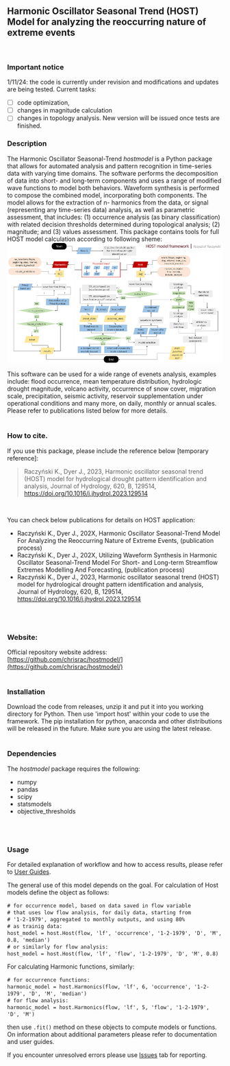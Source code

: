 ## Harmonic Oscillator Seasonal Trend (HOST) Model for analyzing the reoccurring nature of extreme events
<br/>

### Important notice
1/11/24: the code is currently under revision and modifications and updates are being tested. 
Current tasks: 
- [ ] code optimization, 
- [ ] changes in magnitude calculation 
- [ ] changes in topology analysis.
New version will be issued once tests are finished.

### Description
The Harmonic Oscillator Seasonal-Trend *hostmodel* is a Python package that allows for automated analysis and pattern recognition in time-series data with varying time domains. The software performs the decomposition of data into short- and long-term components and uses a range of modified wave functions to model both behaviors. Waveform synthesis is performed to compose the combined model, incorporating both components. The model allows for the extraction of n- harmonics from the data, or signal (representing any time-series data) analysis, as well as parametric assessment, that includes: (1) occurrence analysis (as binary classification) with related decision thresholds determined during topological analysis; (2) magnitude; and (3) values assessment. 
This package contains tools for full HOST model calculation according to following sheme:
![Alt text](./user_guides/host.png)

This software can be used for a wide range of evenets analysis, examples include: flood occurrence, mean temperature distribution, hydrologic drought magnitude, volcano activity, occurrence of snow cover, migration scale, precipitation, seismic activity, reservoir supplementation under operational conditions and many more, on daily, monthly or annual scales. Please refer to publications listed below for more details.
<br/>
<br/>

### How to cite. 
If you use this package, please include the reference below [temporary reference]:
> Raczyński K., Dyer J., 2023, Harmonic oscillator seasonal trend (HOST) model for hydrological drought pattern identification and analysis, Journal of Hydrology, 620, B, 129514, https://doi.org/10.1016/j.jhydrol.2023.129514
<br/>

You can check below publications for details on HOST application: 
- Raczyński K., Dyer J., 202X, Harmonic Oscillator Seasonal-Trend Model For Analyzing the Reoccurring Nature of Extreme Events, (publication process)
- Raczyński K., Dyer J., 202X, Utilizing Waveform Synthesis in Harmonic Oscillator Seasonal-Trend Model For Short- and Long-term Streamflow Extremes Modelling And Forecasting, (publication process)
- Raczyński K., Dyer J., 2023, Harmonic oscillator seasonal trend (HOST) model for hydrological drought pattern identification and analysis, Journal of Hydrology, 620, B, 129514, https://doi.org/10.1016/j.jhydrol.2023.129514
<br/>
<br/>

### Website:
Official repository website address:
[https://github.com/chrisrac/hostmodel/](https://github.com/chrisrac/hostmodel/)
<br/>
<br/>

### Installation
Download the code from releases, unzip it and put it into you working directory for Python. 
Then use 'import host' within your code to use the framework. 
The pip installation for python, anaconda and other distributions will be released in the future.
Make sure you are using the latest release.
<br/>
<br/>

### Dependencies
The *hostmodel* package requires the following:
- numpy
- pandas
- scipy
- statsmodels
- objective_thresholds
<br/>
<br/>

### Usage
For detailed explanation of workflow and how to access results, please refer to [User Guides](https://github.com/chrisrac/hostmodel/tree/main/user_guides).

The general use of this model depends on the goal.
For calculation of Host models define the object as follows:
```
# for occurrence model, based on data saved in flow variable
# that uses low flow analysis, for daily data, starting from 
# '1-2-1979', aggregated to monthly outputs, and using 80%
# as trainig data:
host_model = host.Host(flow, 'lf', 'occurrence', '1-2-1979', 'D', 'M', 0.8, 'median') 
# or similarly for flow analysis:
host_model = host.Host(flow, 'lf', 'flow', '1-2-1979', 'D', 'M', 0.8)
```
For calculating Harmonic functions, similarly:
```
# for occurrence functions:
harmonic_model = host.Harmonics(flow, 'lf', 6, 'occurrence', '1-2-1979', 'D', 'M', 'median')  
# for flow analysis:
harmonic_model = host.Harmonics(flow, 'lf', 5, 'flow', '1-2-1979', 'D', 'M')
```
then use `.fit()` method on these objects to compute models or functions.
On information about additional parameters please refer to documentation and user guides.

If you encounter unresolved errors please use [Issues](https://github.com/chrisrac/hostmodel/issues) tab for reporting.
